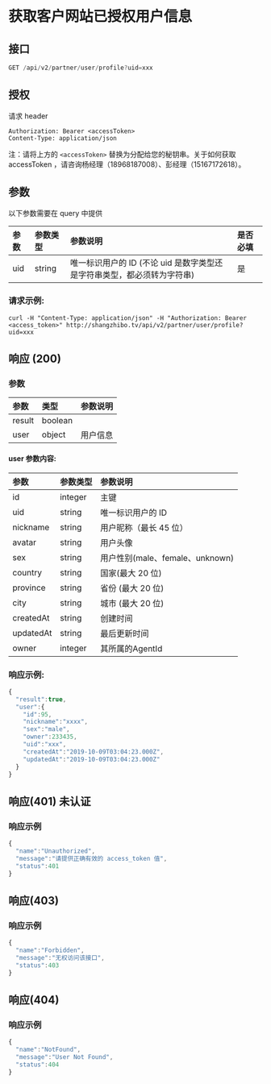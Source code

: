 # 获取客户网站已授权用户信息

## 接口

```javascript
GET /api/v2/partner/user/profile?uid=xxx
```

## 授权

请求 header

```http
Authorization: Bearer <accessToken>
Content-Type: application/json
```

注：请将上方的 `<accessToken>` 替换为分配给您的秘钥串。关于如何获取 accessToken ，请咨询杨经理（18968187008）、彭经理（15167172618）。

## 参数

以下参数需要在 query 中提供

| 参数 | 参数类型 | 参数说明 | 是否必填 |
| :--- | :--- | :--- | :--- |
| uid | string | 唯一标识用户的 ID \(不论 uid 是数字类型还是字符串类型，都必须转为字符串\) | 是 |

### 请求示例:

```http
curl -H "Content-Type: application/json" -H "Authorization: Bearer <access_token>" http://shangzhibo.tv/api/v2/partner/user/profile?uid=xxx
```

## 响应 \(200\)

### 参数

| 参数 | 类型 | 参数说明 |
| :--- | :--- | :--- |
| result | boolean |  |
| user | object | 用户信息 |

#### user 参数内容:

| 参数 | 参数类型 | 参数说明 |
| :--- | :--- | :--- |
| id | integer | 主键 |
| uid | string | 唯一标识用户的 ID |
| nickname | string | 用户昵称（最长 45 位） |
| avatar | string | 用户头像 |
| sex | string | 用户性别\(male、female、unknown\) |
| country | string | 国家\(最大 20 位\) |
| province | string | 省份 \(最大 20 位\) |
| city | string | 城市 \(最大 20 位\) |
| createdAt | string | 创建时间 |
| updatedAt | string | 最后更新时间 |
| owner | integer | 其所属的AgentId |

### 响应示例:

```javascript
{
  "result":true,
  "user":{
    "id":95,
    "nickname":"xxxx",
    "sex":"male",
    "owner":233435,
    "uid":"xxx",
    "createdAt":"2019-10-09T03:04:23.000Z",
    "updatedAt":"2019-10-09T03:04:23.000Z"
  }
}
```

## 响应\(401\) 未认证

### 响应示例

```javascript
{
  "name":"Unauthorized",
  "message":"请提供正确有效的 access_token 值",
  "status":401
}
```

## 响应\(403\)

### 响应示例

```javascript
{
  "name":"Forbidden",
  "message":"无权访问该接口",
  "status":403
}
```

## 响应\(404\)

### 响应示例

```javascript
{
  "name":"NotFound",
  "message":"User Not Found",
  "status":404
}
```

